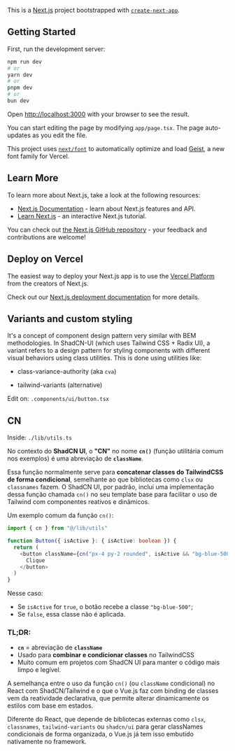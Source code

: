This is a [Next.js](https://nextjs.org) project bootstrapped with [`create-next-app`](https://nextjs.org/docs/app/api-reference/cli/create-next-app).

## Getting Started

First, run the development server:

```bash
npm run dev
# or
yarn dev
# or
pnpm dev
# or
bun dev
```

Open [http://localhost:3000](http://localhost:3000) with your browser to see the result.

You can start editing the page by modifying `app/page.tsx`. The page auto-updates as you edit the file.

This project uses [`next/font`](https://nextjs.org/docs/app/building-your-application/optimizing/fonts) to automatically optimize and load [Geist](https://vercel.com/font), a new font family for Vercel.

## Learn More

To learn more about Next.js, take a look at the following resources:

- [Next.js Documentation](https://nextjs.org/docs) - learn about Next.js features and API.
- [Learn Next.js](https://nextjs.org/learn) - an interactive Next.js tutorial.

You can check out [the Next.js GitHub repository](https://github.com/vercel/next.js) - your feedback and contributions are welcome!

## Deploy on Vercel

The easiest way to deploy your Next.js app is to use the [Vercel Platform](https://vercel.com/new?utm_medium=default-template&filter=next.js&utm_source=create-next-app&utm_campaign=create-next-app-readme) from the creators of Next.js.

Check out our [Next.js deployment documentation](https://nextjs.org/docs/app/building-your-application/deploying) for more details.

## Variants and custom styling
It's a concept of component design pattern very similar with BEM methodologies. In ShadCN-UI (which uses Tailwind CSS + Radix UI), a variant refers to a design pattern for styling components with different visual behaviors using class utilities. This is done using utilities like:

- class-variance-authority (aka `cva`)

- tailwind-variants (alternative)

Edit on: `.components/ui/button.tsx`

## CN
Inside: `./lib/utils.ts`

No contexto do **ShadCN UI**, o **"CN"** no nome **`cn()`** (função utilitária comum nos exemplos) é uma abreviação de **`className`**.

Essa função normalmente serve para **concatenar classes do TailwindCSS de forma condicional**, semelhante ao que bibliotecas como `clsx` ou `classnames` fazem. O ShadCN UI, por padrão, inclui uma implementação dessa função chamada `cn()` no seu template base para facilitar o uso de Tailwind com componentes reativos e dinâmicos.

Um exemplo comum da função `cn()`:

```ts
import { cn } from "@/lib/utils"

function Button({ isActive }: { isActive: boolean }) {
  return (
    <button className={cn("px-4 py-2 rounded", isActive && "bg-blue-500")}>
      Clique
    </button>
  )
}
```

Nesse caso:

* Se `isActive` for `true`, o botão recebe a classe `"bg-blue-500"`;
* Se `false`, essa classe não é aplicada.

### TL;DR:

* **`cn`** = abreviação de **`className`**
* Usado para **combinar e condicionar classes** no TailwindCSS
* Muito comum em projetos com ShadCN UI para manter o código mais limpo e legível.

A semelhança entre o uso da função `cn()` (ou `className` condicional) no React com ShadCN/Tailwind e o que o Vue.js faz com binding de classes vem da reatividade declarativa, que permite alterar dinamicamente os estilos com base em estados.

Diferente do React, que depende de bibliotecas externas como `clsx`, `classnames`, `tailwind-variants` ou `shadcn/ui` para gerar classNames condicionais de forma organizada, o Vue.js já tem isso embutido nativamente no framework.